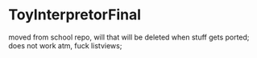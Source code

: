# ToyInterpretorFinal
moved from school repo, will that will be deleted when stuff gets ported;
does not work atm, fuck listviews;

